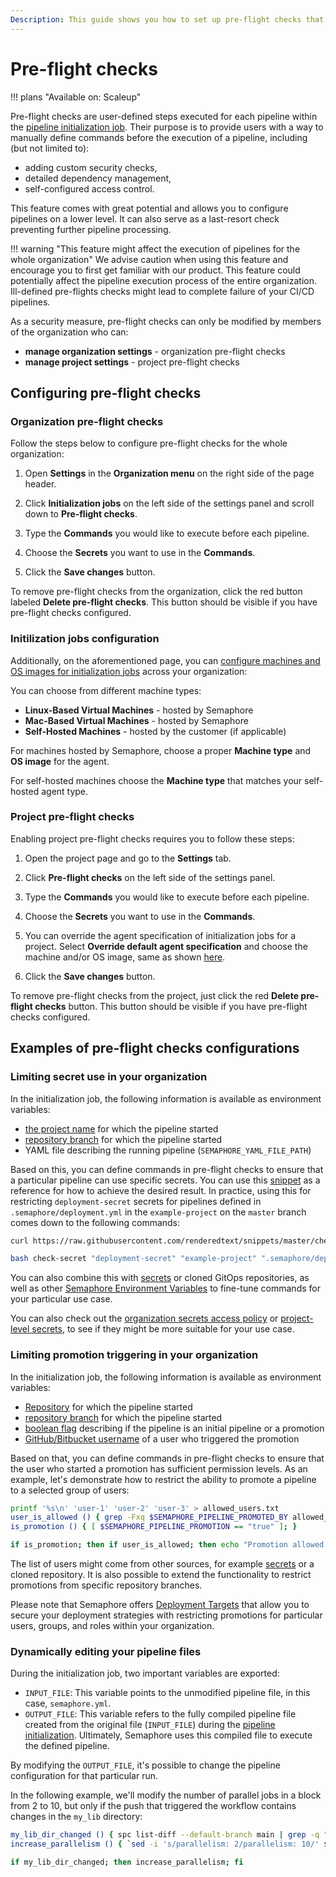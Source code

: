 ```yaml
---
Description: This guide shows you how to set up pre-flight checks that run before each pipeline in Semaphore.
---
```


# Pre-flight checks

!!! plans "Available on: <span class="plans-box">Scaleup</span>"

Pre-flight checks are user-defined steps executed for each pipeline within the 
[pipeline initialization job](/reference/pipeline-initialization/). Their purpose is to provide 
users with a way to manually define commands before the execution of a pipeline, 
including (but not limited to):

- adding custom security checks,
- detailed dependency management,
- self-configured access control.

This feature comes with great potential and allows you to configure pipelines on a lower 
level. It can also serve as a last-resort check preventing further pipeline processing.

!!! warning "This feature might affect the execution of pipelines for the whole organization" 
    We advise caution when using this feature and encourage you to first get familiar with our product. 
    This feature could potentially affect the pipeline execution process of the entire organization. 
    Ill-defined pre-flights checks might lead to complete failure of your CI/CD pipelines.

As a security measure, pre-flight checks can only be modified by members of the organization who can:

- **manage organization settings** - organization pre-flight checks
- **manage project settings** - project pre-flight checks

## Configuring pre-flight checks

### Organization pre-flight checks

Follow the steps below to configure pre-flight checks for the whole organization:

1. Open **Settings** in the **Organization menu** on the right side of the page header.

2. Click **Initialization jobs** on the left side of the settings panel and scroll down to **Pre-flight checks**.

3. Type the **Commands** you would like to execute before each pipeline. 

4. Choose the **Secrets** you want to use in the **Commands**. 

5. Click the **Save changes** button.

To remove pre-flight checks from the organization, click the red button labeled
**Delete pre-flight checks**. This button should be visible if you have 
pre-flight checks configured.

### Initilization jobs configuration

Additionally, on the aforementioned page, you can [configure machines and OS images for initialization jobs](/reference/pipeline-initialization/#configuring-agents-for-intialization-job) across your organization:

You can choose from different machine types:

- **Linux-Based Virtual Machines** - hosted by Semaphore
- **Mac-Based Virtual Machines** - hosted by Semaphore
- **Self-Hosted Machines** - hosted by the customer (if applicable)

For machines hosted by Semaphore, choose a proper **Machine type** and **OS image** 
for the agent. 

For self-hosted machines choose the **Machine type** that matches your
self-hosted agent type.

### Project pre-flight checks

Enabling project pre-flight checks requires you to follow these steps:

1. Open the project page and go to the **Settings** tab.

2. Click **Pre-flight checks** on the left side of the settings panel.

3. Type the **Commands** you would like to execute before each pipeline.     

4. Choose the **Secrets** you want to use in the **Commands**. 

5. You can override the agent specification of initialization jobs for a project. Select **Override default agent specification** and choose the machine and/or OS image, same as shown [here](#initilization-jobs-configuration).

5. Click the **Save changes** button.

To remove pre-flight checks from the project, just click the red **Delete pre-flight checks** button.
This button should be visible if you have pre-flight checks configured.

## Examples of pre-flight checks configurations

### Limiting secret use in your organization

In the initialization job, the following information is available as environment variables:

- [the project name](/ci-cd-environment/environment-variables/#semaphore_project_name) for which the pipeline started
- [repository branch](/ci-cd-environment/environment-variables/#semaphore_git_branch) for which the pipeline started
- YAML file describing the running pipeline (`SEMAPHORE_YAML_FILE_PATH`)

Based on this, you can define commands in pre-flight checks to ensure that
a particular pipeline can use specific secrets. You can use this [snippet](https://raw.githubusercontent.com/renderedtext/snippets/master/check-secret.sh)
as a reference for how to achieve the desired result. In practice, using this for restricting 
`deployment-secret` secrets for pipelines defined in `.semaphore/deployment.yml`
in the `example-project` on the `master` branch comes down to the following commands:

```bash
curl https://raw.githubusercontent.com/renderedtext/snippets/master/check-secret.sh -o check-secret

bash check-secret "deployment-secret" "example-project" ".semaphore/deployment.yml" "master"
```

You can also combine this with [secrets](/essentials/using-secrets/) or cloned GitOps repositories,
as well as other [Semaphore Environment Variables](/ci-cd-environment/environment-variables)
to fine-tune commands for your particular use case.

You can also check out the [organization secrets access policy](/essentials/using-secrets/#organization-level-secrets-access-policy) or [project-level secrets](/essentials/using-secrets/#project-level-secrets), to see if they might be more suitable for your use case.

### Limiting promotion triggering in your organization

In the initialization job, the following information is available as environment variables:

- [Repository](/ci-cd-environment/environment-variables/#semaphore_git_repo_slug) for which the pipeline started
- [repository branch](/ci-cd-environment/environment-variables/#semaphore_git_branch) for which the pipeline started
- [boolean flag](/ci-cd-environment/environment-variables/#semaphore_pipeline_promotion) describing if the pipeline is an initial pipeline or a promotion
- [GitHub/Bitbucket username](/ci-cd-environment/environment-variables/#semaphore_pipeline_promoted_by) of a user who triggered the promotion

Based on that, you can define commands in pre-flight checks to ensure that the user who 
started a promotion has sufficient permission levels. As an example, let's demonstrate 
how to restrict the ability to promote a pipeline to a selected group of users:

```bash
printf '%s\n' 'user-1' 'user-2' 'user-3' > allowed_users.txt
user_is_allowed () { grep -Fxq $SEMAPHORE_PIPELINE_PROMOTED_BY allowed_users.txt; }
is_promotion () { [ $SEMAPHORE_PIPELINE_PROMOTION == "true" ]; }

if is_promotion; then if user_is_allowed; then echo "Promotion allowed."; else false; fi; else echo "Initial pipelines are allowed."; fi
```

The list of users might come from other sources, for example [secrets](/essentials/using-secrets)
or a cloned repository. It is also possible to extend the functionality
to restrict promotions from specific repository branches. 

Please note that Semaphore offers [Deployment Targets](/essentials/deployment-targets/) that allow you to secure your deployment strategies with restricting promotions for particular users, groups, and roles within your organization. 

### Dynamically editing your pipeline files

During the initialization job, two important variables are exported:

- `INPUT_FILE`: This variable points to the unmodified pipeline file, in this case, `semaphore.yml`.  
- `OUTPUT_FILE`: This variable refers to the fully compiled pipeline file created from the original file (`INPUT_FILE`) during the [pipeline initialization](https://docs.semaphoreci.com/reference/pipeline-initialization/).
Ultimately, Semaphore uses this compiled file to execute the defined pipeline.

By modifying the `OUTPUT_FILE`, it's possible to change the pipeline configuration for that particular run.

In the following example, we'll modify the number of parallel jobs in a block from 2 to 10, 
but only if the push that triggered the workflow contains changes in the `my_lib` directory:

```bash
my_lib_dir_changed () { spc list-diff --default-branch main | grep -q "^my_lib/"; }
increase_parallelism () { `sed -i 's/parallelism: 2/parallelism: 10/' $OUTPUT_FILE`; }

if my_lib_dir_changed; then increase_parallelism; fi
```
